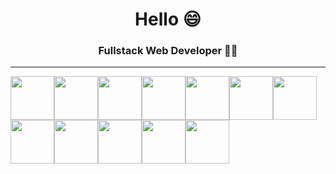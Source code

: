 

<h1 align="center">Hello 😄 </h1>
<h3 align="center">Fullstack Web Developer 🧑‍💻</h3>



<hr>
<img src="https://cdn.jsdelivr.net/gh/devicons/devicon/icons/typescript/typescript-original.svg" width="70" height="70"/><img src="https://cdn.jsdelivr.net/gh/devicons/devicon/icons/react/react-original.svg" width="70" height="70"/><img src="https://cdn.jsdelivr.net/gh/devicons/devicon/icons/angularjs/angularjs-original.svg" width="70" height="70"/><img src="https://cdn.jsdelivr.net/gh/devicons/devicon/icons/nestjs/nestjs-plain.svg" width="70" height="70"/><img src="https://cdn.jsdelivr.net/gh/devicons/devicon/icons/postgresql/postgresql-original.svg" width="70" height="70"/><img src="https://cdn.jsdelivr.net/gh/devicons/devicon/icons/tailwindcss/tailwindcss-original-wordmark.svg" width="70" height="70"/><img  src="https://cdn.jsdelivr.net/gh/devicons/devicon/icons/python/python-original.svg" width="70" height="70"/><img src="https://cdn.jsdelivr.net/gh/devicons/devicon/icons/css3/css3-original.svg" width="70" height="70"/><img src="https://cdn.jsdelivr.net/gh/devicons/devicon/icons/html5/html5-original-wordmark.svg" width="70" height="70"/><img src="https://cdn.jsdelivr.net/gh/devicons/devicon/icons/javascript/javascript-original.svg" width="70" height="70"/><img src="https://cdn.jsdelivr.net/gh/devicons/devicon/icons/flutter/flutter-original.svg" width="70" height="70"/><img src="https://cdn.jsdelivr.net/gh/devicons/devicon/icons/sass/sass-original.svg" width="70" height="70"/>
          
          
          
          
          
          
          
